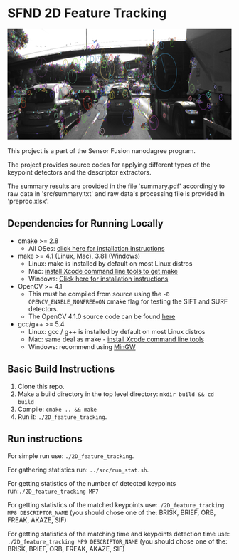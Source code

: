 # SFND 2D Feature Tracking

<img src="images/keypoints.png" width="820" height="248" />

This project is a part of the Sensor Fusion nanodagree program.

The project provides source codes for applying different types of the keypoint detectors and the descriptor extractors.

The summary results are provided in the file 'summary.pdf' accordingly to raw data in 'src/summary.txt' and raw data's processing file is provided in 'preproc.xlsx'.

## Dependencies for Running Locally
* cmake >= 2.8
  * All OSes: [click here for installation instructions](https://cmake.org/install/)
* make >= 4.1 (Linux, Mac), 3.81 (Windows)
  * Linux: make is installed by default on most Linux distros
  * Mac: [install Xcode command line tools to get make](https://developer.apple.com/xcode/features/)
  * Windows: [Click here for installation instructions](http://gnuwin32.sourceforge.net/packages/make.htm)
* OpenCV >= 4.1
  * This must be compiled from source using the `-D OPENCV_ENABLE_NONFREE=ON` cmake flag for testing the SIFT and SURF detectors.
  * The OpenCV 4.1.0 source code can be found [here](https://github.com/opencv/opencv/tree/4.1.0)
* gcc/g++ >= 5.4
  * Linux: gcc / g++ is installed by default on most Linux distros
  * Mac: same deal as make - [install Xcode command line tools](https://developer.apple.com/xcode/features/)
  * Windows: recommend using [MinGW](http://www.mingw.org/)

## Basic Build Instructions

1. Clone this repo.
2. Make a build directory in the top level directory: `mkdir build && cd build`
3. Compile: `cmake .. && make`
4. Run it: `./2D_feature_tracking`.

## Run instructions
For simple run use: `./2D_feature_tracking`.

For gathering statistics run: `../src/run_stat.sh`.

For getting statistics of the number of detected keypoints run:`./2D_feature_tracking MP7`

For getting statistics of the matched keypoints use:`./2D_feature_tracking MP8 DESCRIPTOR_NAME` (you should chose one of the: BRISK, BRIEF, ORB, FREAK, AKAZE, SIF)

For getting statistics of the matching time and keypoints detection time use: `./2D_feature_tracking MP9 DESCRIPTOR_NAME` (you should chose one of the: BRISK, BRIEF, ORB, FREAK, AKAZE, SIF)

